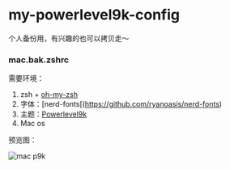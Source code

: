 # my-powerlevel9k-config
个人备份用，有兴趣的也可以拷贝走～

### mac.bak.zshrc
需要环境：

1. zsh + [oh-my-zsh](https://github.com/robbyrussell/oh-my-zsh)
2. 字体：[nerd-fonts[(https://github.com/ryanoasis/nerd-fonts)
3. 主题：[Powerlevel9k](https://github.com/Powerlevel9k/powerlevel9k)
4. Mac os

预览图：

![mac p9k](https://wx4.sinaimg.cn/large/82bcafe1gy1g6epvnk5enj21ks13e1aj.jpg)
